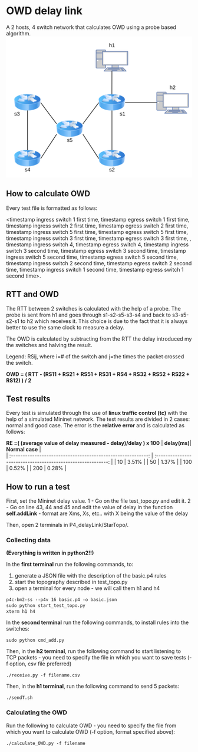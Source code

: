 # OWD delay link
A 2 hosts, 4 switch network that calculates OWD using a probe based algorithm.
<img src="/misc/img/publication-StarTopo.png" alt="star.png" style="height=70%"/> 

## How to calculate OWD
Every test file is formatted as follows:

<timestamp ingress switch 1 first time, timestamp egress switch 1 first time, timestamp ingress switch 2 first time, timestamp egress switch 2 first time, timestamp ingress switch 5 first time, timestamp egress switch 5 first time, timestamp ingress switch 3 first time, timestamp egress switch 3 first time, , timestamp ingress switch 4, timestamp egress switch 4, timestamp ingress switch 3 second time, timestamp egress switch 3 second time, timestamp ingress switch 5 second time, timestamp egress switch 5 second time, timestamp ingress switch 2 second time, timestamp egress switch 2 second time, timestamp ingress switch 1 second time, timestamp egress switch 1 second time>.

## RTT and OWD
The RTT between 2 switches is calculated with the help of a probe. The probe is sent from h1 and goes through s1-s2-s5-s3-s4 and back to s3-s5-s2-s1 to h2 which receives it. This choice is due to the fact that it is always better to use the same clock to measure a delay. 

The OWD is calculated by subtracting from the RTT the delay introduced my the switches and halving the result. 

Legend: RSij, where i=# of the switch and j=the times the packet crossed the switch.

**OWD = ( RTT - (RS11 + RS21 + RS51 + RS31 + RS4 + RS32 + RS52 + RS22 + RS12) ) / 2**

## Test results
Every test is simulated through the use of **linux traffic control (tc)** with the help of a simulated Mininet network. The test results are divided in 2 cases: normal and good case.
The error is the **relative error** and is calculated as follows: 

__RE =( (average value of delay measured - delay)/delay ) x 100__
|   **delay(ms)**|                         **Normal case**                         |  
| :----------------------------------------------------------: | :----------------------------------------------------------: | 
| 10 | 3.51% |
| 50 | 1.37% | 
| 100 | 0.52% | 
| 200 | 0.28% |

## How to run a test
First, set the Mininet delay value. 
1 - Go on the file test_topo.py and edit it.
2 - Go on line 43, 44 and 45 and edit the value of delay in the function **self.addLink** - format are Xms, Xs, etc.. with X being the value of the delay

Then, open 2 terminals in P4_delayLink/StarTopo/.

### Collecting data

**(Everything is written in python2!!)**

In the **first terminal** run the following commands, to:
1. generate a JSON file with the description of the basic.p4 rules
2. start the topography described in test_topo.py
3. open a terminal for every node - we will call them h1 and h4
```shell
p4c-bm2-ss --p4v 16 basic.p4 -o basic.json
sudo python start_test_topo.py
xterm h1 h4
```

In the **second terminal** run the following commands, to install rules into the switches:
```shell
sudo python cmd_add.py
```

Then, in the **h2 terminal**, run the following command to start listening to TCP packets - you need to specify the file in which you want to save tests (-f option, csv file preferred)
```shell
./receive.py -f filename.csv
```

Then, in the **h1 terminal**, run the following command to send 5 packets:
```shell
./sendT.sh
```

### Calculating the OWD
Run the following to calculate OWD - you need to specify the file from which you want to calculate OWD (-f option, format specified above):
```shell
./calculate_OWD.py -f filename
```
